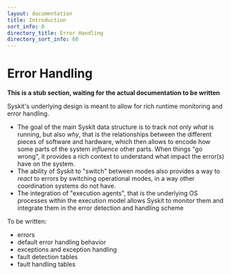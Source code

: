 ```yaml
---
layout: documentation
title: Introduction
sort_info: 0
directory_title: Error Handling
directory_sort_info: 60
---
```


# Error Handling

**This is a stub section, waiting for the actual documentation to be written**

Syskit's underlying design is meant to allow for rich runtime monitoring and
error handling.

- The goal of the main Syskit data structure is to track not
  only _what_ is running, but also _why_, that is the relationships between
  the different pieces of software and hardware, which then allows to encode
  how some parts of the system _influence_ other parts. When things "go wrong",
  it provides a rich context to understand what impact the error(s) have on the
  system.
- The ability of Syskit to "switch" between modes also provides a way to
  _react_ to errors by switching operational modes, in a way other coordination
  systems do not have.
- The integration of "execution agents", that is the underlying OS processes
  within the execution model allows Syskit to monitor them and integrate them
  in the error detection and handling scheme

To be written:

- errors
- default error handling behavior
- exceptions and exception handling
- fault detection tables
- fault handling tables

